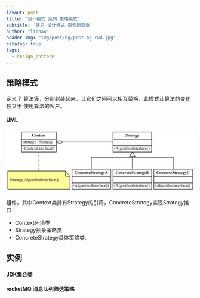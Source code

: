 ```yaml
---
layout: post
title: "设计模式 系列 策略模式"
subtitle: '开启 设计模式 探索新篇章'
author: "lichao"
header-img: "img/post/bg/post-bg-rwd.jpg"
catalog: true
tags:
  - design_pattern 
---
```


## 策略模式

定义了 算法簇，分别封装起来，让它们之间可以相互替换，此模式让算法的变化 独立于 使用算法的客户。

#### UML

![设计模式](/img/pattern/pattern.jpeg)

组件，其中Context类持有Strategy的引用，ConcreteStrategy实现Strategy接口：

* Context环境类
* Strategy抽象策略类
* ConcreteStrategy具体策略类.

## 实例

#### JDK集合类

#### rocketMQ 消息队列筛选策略
